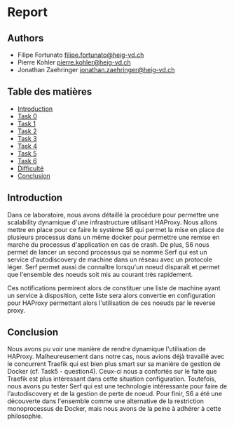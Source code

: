 # Report

## Authors

- Filipe Fortunato <filipe.fortunato@heig-vd.ch>
- Pierre Kohler <pierre.kohler@heig-vd.ch>
- Jonathan Zaehringer <jonathan.zaehringer@heig-vd.ch>

## Table des matières

- [Introduction](#introduction)
- [Task 0](./Task0.md)
- [Task 1](./Task1.md)
- [Task 2](./Task2.md)
- [Task 3](./Task3.md)
- [Task 4](./Task4.md)
- [Task 5](./Task5.md)
- [Task 6](./Task6.md)
- [Difficulté](./Difficulty.md)
- [Conclusion](#conclusion)

## Introduction

Dans ce laboratoire, nous avons détaillé la procédure pour permettre une scalability dynamique d'une infrastructure utilisant HAProxy.
Nous allons mettre en place pour ce faire le système S6 qui permet la mise en place de plusieurs processus dans un même docker pour permettre une remise en marche du processus d'application en cas de crash.
De plus, S6 nous permet de lancer un second processus qui se nomme Serf qui est un service d'autodiscovery de machine dans un réseau avec un protocole léger.
Serf permet aussi de connaître lorsqu'un noeud disparaît et permet que l'ensemble des noeuds soit mis au courant très rapidement.

Ces notifications permirent alors de constituer une liste de machine ayant un service à disposition, cette liste sera alors convertie en configuration pour HAProxy permettant alors l'utilisation de ces noeuds par le reverse proxy.

## Conclusion

Nous avons pu voir une manière de rendre dynamique l'utilisation de HAProxy.
Malheureusement dans notre cas, nous avions déjà travaillé avec le concurrent Traefik qui est bien plus smart sur sa manière de gestion de Docker (cf. Task5 - question4).
Ceux-ci nous a confortés sur le faite que Traefik est plus intéressant dans cette situation configuration.
Toutefois, nous avons pu tester Serf qui est une technologie intéressante pour faire de l'autodiscovery et de la gestion de perte de noeud.
Pour finir, S6 a été une découverte dans l'ensemble comme une alternative de la restriction monoprocessus de Docker, mais nous avons de la peine à adhérer à cette philosophie.
